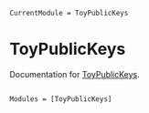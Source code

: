 ```@meta
CurrentModule = ToyPublicKeys
```

# ToyPublicKeys

Documentation for [ToyPublicKeys](https://github.com/NegaScout/ToyPublicKeys).

```@index
```

```@autodocs
Modules = [ToyPublicKeys]
```
